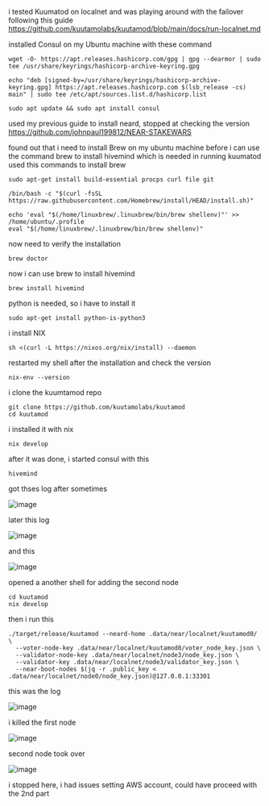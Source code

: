 i tested Kuumatod on localnet and was playing around with the failover following this guide https://github.com/kuutamolabs/kuutamod/blob/main/docs/run-localnet.md

installed Consul on my Ubuntu machine with these command

```
wget -O- https://apt.releases.hashicorp.com/gpg | gpg --dearmor | sudo tee /usr/share/keyrings/hashicorp-archive-keyring.gpg
```

```
echo "deb [signed-by=/usr/share/keyrings/hashicorp-archive-keyring.gpg] https://apt.releases.hashicorp.com $(lsb_release -cs) main" | sudo tee /etc/apt/sources.list.d/hashicorp.list
```

```
sudo apt update && sudo apt install consul
```

used my previous guide to install neard, stopped at checking the version
https://github.com/johnpaul199812/NEAR-STAKEWARS

found out that i need to install Brew on my ubuntu machine before i can use the command brew to install hivemind which is needed in running kuumatod
used this commands to install brew

```
sudo apt-get install build-essential procps curl file git
```

```
/bin/bash -c "$(curl -fsSL https://raw.githubusercontent.com/Homebrew/install/HEAD/install.sh)"
```

```
echo 'eval "$(/home/linuxbrew/.linuxbrew/bin/brew shellenv)"' >> /home/ubuntu/.profile
eval "$(/home/linuxbrew/.linuxbrew/bin/brew shellenv)"
```

now need to verify the installation

```
brew doctor
```

now i can use brew to install hivemind

```
brew install hivemind
```

python is needed, so i have to install it

```
sudo apt-get install python-is-python3
```

i install NIX 

```
sh <(curl -L https://nixos.org/nix/install) --daemon
```

restarted my shell after the installation and check the version

```
nix-env --version
```

i clone the kuumtamod repo

```
git clone https://github.com/kuutamolabs/kuutamod
cd kuutamod
```

i installed it with nix

```
nix develop
```

after it was done, i started consul with this

```
hivemind
```

got thses log after sometimes

![image](https://user-images.githubusercontent.com/42779023/188118320-b9b278d1-bd92-47a7-ba72-3c0ca6ef7aa4.png)

later this log

![image](https://user-images.githubusercontent.com/42779023/188120687-e4aceced-17a0-473d-8b74-cf0f1363d5f2.png)

and this

![image](https://user-images.githubusercontent.com/42779023/188122132-911ef7e1-9c91-47c9-874e-5f33326031db.png)


opened a another shell for adding the second node

```
cd kuutamod
nix develop
```

then i run this

```
./target/release/kuutamod --neard-home .data/near/localnet/kuutamod0/ \
  --voter-node-key .data/near/localnet/kuutamod0/voter_node_key.json \
  --validator-node-key .data/near/localnet/node3/node_key.json \
  --validator-key .data/near/localnet/node3/validator_key.json \
  --near-boot-nodes $(jq -r .public_key < .data/near/localnet/node0/node_key.json)@127.0.0.1:33301
  ```
  
  this was the log
  
  ![image](https://user-images.githubusercontent.com/42779023/188122328-c4c6b44f-ea39-4b67-8b5c-6b7939407364.png)


i killed the first node

![image](https://user-images.githubusercontent.com/42779023/188122492-9f66f60d-6353-47c3-ad36-65bd41be3c93.png)


second node took over

![image](https://user-images.githubusercontent.com/42779023/188122615-ee80330a-0f37-4124-b399-7b318eafa3e1.png)


i stopped here, i had issues setting AWS account, could have proceed with the 2nd part




